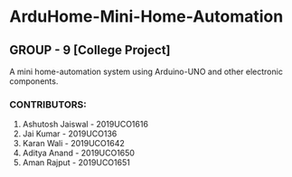 # ArduHome-Mini-Home-Automation
## GROUP - 9 [College Project]
A mini home-automation system using Arduino-UNO and other electronic components.

### CONTRIBUTORS:
1. Ashutosh Jaiswal - 2019UCO1616
2. Jai Kumar - 2019UCO136
3. Karan Wali - 2019UCO1642
4. Aditya Anand - 2019UCO1650
5. Aman Rajput - 2019UCO1651
